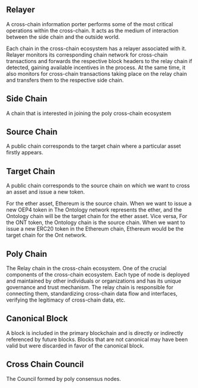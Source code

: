## Relayer

A cross-chain information porter performs some of the most critical operations within the cross-chain. It acts as the medium of interaction between the side chain and the outside world.

Each chain in the cross-chain ecosystem has a relayer associated with it. Relayer monitors its corresponding chain network for cross-chain transactions and forwards the respective block headers to the relay chain if detected, gaining available incentives in the process. At the same time, it also monitors for cross-chain transactions taking place on the relay chain and transfers them to the respective side chain.

## Side Chain

A chain that is interested in joining the poly cross-chain ecosystem

## Source Chain

A public chain corresponds to the target chain where a particular asset firstly appears.

## Target Chain

A public chain corresponds to the source chain on which we want to cross an asset and issue a new token.

For the ether asset, Ethereum is the source chain. When we want to issue a new OEP4 token in 
The Ontology network represents the ether, and the Ontology chain will be the target chain for 
the ether asset. Vice versa, For the ONT token, the Ontology chain is the source chain. When we want to issue
a new ERC20 token in the Ethereum chain, Ethereum would be the target chain for the Ont network.

## Poly Chain

The Relay chain in the cross-chain ecosystem. One of the crucial components of the cross-chain ecosystem. Each type of node is deployed and maintained by other individuals or organizations and has its unique governance and trust mechanism. The relay chain is responsible for connecting them, standardizing cross-chain data flow and interfaces, verifying the legitimacy of cross-chain data, etc.

## Canonical Block

A block is included in the primary blockchain and is directly or indirectly referenced by future blocks. Blocks that are not canonical may have been valid but were discarded in favor of the canonical block.

##  Cross Chain Council

The Council formed by poly consensus nodes.

